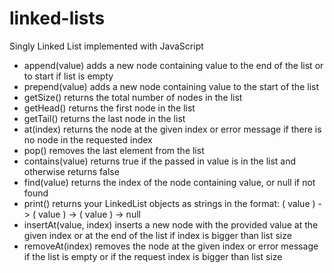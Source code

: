 # linked-lists
Singly Linked List implemented with JavaScript
<ul>
<li>
append(value) adds a new node containing value to the end of the list or to start if list is empty
</li>
<li>
prepend(value) adds a new node containing value to the start of the list
</li>
<li>
getSize() returns the total number of nodes in the list
</li>
<li>
getHead() returns the first node in the list
</li>
<li>
getTail() returns the last node in the list
</li>
<li>
at(index) returns the node at the given index or error message if there is no node in the requested index
</li>
<li>
pop() removes the last element from the list
</li>
<li>
contains(value) returns true if the passed in value is in the list and otherwise returns false
</li>
<li>
find(value) returns the index of the node containing value, or null if not found
</li>
<li>
print() returns your LinkedList objects as strings in the format: ( value ) -> ( value ) -> ( value ) -> null
</li>
<li>
insertAt(value, index) inserts a new node with the provided value at the given index or at the end of the list if index is bigger than list size
</li>
<li>
removeAt(index) removes the node at the given index or error message if the list is empty or if the request index is bigger than list size
</li>
<ul>
